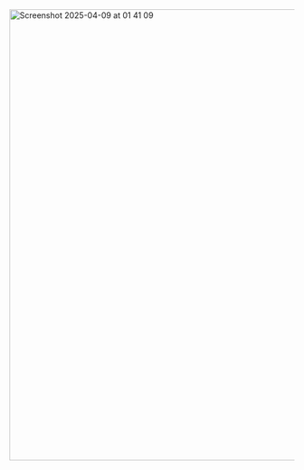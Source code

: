 <img width="797" alt="Screenshot 2025-04-09 at 01 41 09" src="https://github.com/user-attachments/assets/fc6aa70f-2440-45fd-9f71-ab21f1ca2077" />
